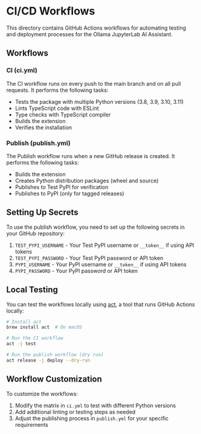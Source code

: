 # CI/CD Workflows

This directory contains GitHub Actions workflows for automating testing and deployment processes for the Ollama JupyterLab AI Assistant.

## Workflows

### CI (ci.yml)

The CI workflow runs on every push to the main branch and on all pull requests. It performs the following tasks:

- Tests the package with multiple Python versions (3.8, 3.9, 3.10, 3.11)
- Lints TypeScript code with ESLint
- Type checks with TypeScript compiler
- Builds the extension
- Verifies the installation

### Publish (publish.yml)

The Publish workflow runs when a new GitHub release is created. It performs the following tasks:

- Builds the extension
- Creates Python distribution packages (wheel and source)
- Publishes to Test PyPI for verification
- Publishes to PyPI (only for tagged releases)

## Setting Up Secrets

To use the publish workflow, you need to set up the following secrets in your GitHub repository:

1. `TEST_PYPI_USERNAME` - Your Test PyPI username or `__token__` if using API tokens
2. `TEST_PYPI_PASSWORD` - Your Test PyPI password or API token
3. `PYPI_USERNAME` - Your PyPI username or `__token__` if using API tokens
4. `PYPI_PASSWORD` - Your PyPI password or API token

## Local Testing

You can test the workflows locally using [act](https://github.com/nektos/act), a tool that runs GitHub Actions locally:

```bash
# Install act
brew install act  # On macOS

# Run the CI workflow
act -j test

# Run the publish workflow (dry run)
act release -j deploy --dry-run
```

## Workflow Customization

To customize the workflows:

1. Modify the matrix in `ci.yml` to test with different Python versions
2. Add additional linting or testing steps as needed
3. Adjust the publishing process in `publish.yml` for your specific requirements 